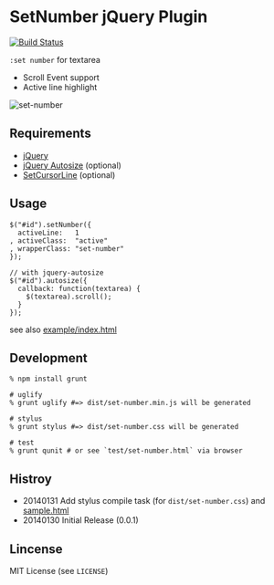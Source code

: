 # SetNumber jQuery Plugin

[![Build Status](https://semaphoreci.com/api/v1/projects/b922b2ee-fca1-4981-9856-78493f02581c/680258/badge.svg)](https://semaphoreci.com/grauwoelfchen/set-number)

`:set number` for textarea

* Scroll Event support
* Active line highlight

![set-number](https://raw.github.com/grauwoelfchen/set-number/master/img/set-number-js.png)


## Requirements

* [jQuery](https://github.com/jquery/jquery)
* [jQuery Autosize](https://github.com/jackmoore/autosize) (optional)
* [SetCursorLine](https://github.com/grauwoelfchen/set-cursor-line) (optional)


## Usage

```
$("#id").setNumber({
  activeLine:   1
, activeClass:  "active"
, wrapperClass: "set-number"
});
```

```
// with jquery-autosize
$("#id").autosize({
  callback: function(textarea) {
    $(textarea).scroll();
  }
});
```

see also [example/index.html](https://github.com/grauwoelfchen/set-number/blob/master/example/index.html)


## Development

```
% npm install grunt

# uglify
% grunt uglify #=> dist/set-number.min.js will be generated

# stylus
% grunt stylus #=> dist/set-number.css will be generated

# test
% grunt qunit # or see `test/set-number.html` via browser
```

## Histroy

* 20140131 Add stylus compile task (for `dist/set-number.css`) and [sample.html](https://github.com/grauwoelfchen/set-number/blob/master/example/index.html)
* 20140130 Initial Release (0.0.1)


## Lincense

MIT License (see `LICENSE`)
